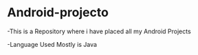 # Android-projecto
-This is a Repository where i have placed all my Android Projects

-Language Used Mostly is Java
